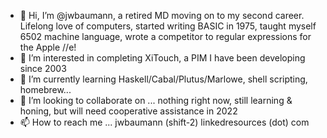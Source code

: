 - 👋 Hi, I’m @jwbaumann, a retired MD moving on to my second career. Lifelong love of computers, started writing BASIC in 1975, taught myself 6502 machine language, wrote a competitor to regular expressions for the Apple //e!
- 👀 I’m interested in completing XiTouch, a PIM I have been developing since 2003
- 🌱 I’m currently learning Haskell/Cabal/Plutus/Marlowe, shell scripting, homebrew...
- 💞️ I’m looking to collaborate on ... nothing right now, still learning & honing, but will need cooperative assistance in 2022
- 📫 How to reach me ... jwbaumann (shift-2) linkedresources (dot) com

<!---
jwbaumann/jwbaumann is a ✨ special ✨ repository because its `README.md` (this file) appears on your GitHub profile.
You can click the Preview link to take a look at your changes.
--->
